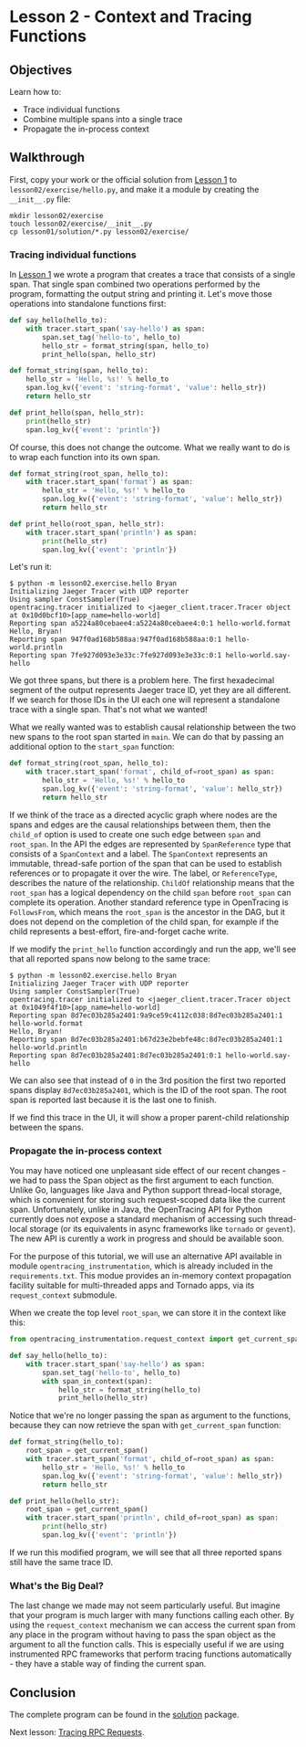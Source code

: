 # Lesson 2 - Context and Tracing Functions

## Objectives

Learn how to:

* Trace individual functions
* Combine multiple spans into a single trace
* Propagate the in-process context

## Walkthrough

First, copy your work or the official solution from [Lesson 1](../lesson01) to `lesson02/exercise/hello.py`,
and make it a module by creating the `__init__.py` file:

```
mkdir lesson02/exercise
touch lesson02/exercise/__init__.py
cp lesson01/solution/*.py lesson02/exercise/
```

### Tracing individual functions

In [Lesson 1](../lesson01) we wrote a program that creates a trace that consists of a single span.
That single span combined two operations performed by the program, formatting the output string
and printing it. Let's move those operations into standalone functions first:

```python
def say_hello(hello_to):
    with tracer.start_span('say-hello') as span:
        span.set_tag('hello-to', hello_to)
        hello_str = format_string(span, hello_to)
        print_hello(span, hello_str)

def format_string(span, hello_to):
    hello_str = 'Hello, %s!' % hello_to
    span.log_kv({'event': 'string-format', 'value': hello_str})
    return hello_str

def print_hello(span, hello_str):
    print(hello_str)
    span.log_kv({'event': 'println'})
```

Of course, this does not change the outcome. What we really want to do is to wrap each function into its own span.

```python
def format_string(root_span, hello_to):
    with tracer.start_span('format') as span:
        hello_str = 'Hello, %s!' % hello_to
        span.log_kv({'event': 'string-format', 'value': hello_str})
        return hello_str

def print_hello(root_span, hello_str):
    with tracer.start_span('println') as span:
        print(hello_str)
        span.log_kv({'event': 'println'})
```

Let's run it:

```
$ python -m lesson02.exercise.hello Bryan
Initializing Jaeger Tracer with UDP reporter
Using sampler ConstSampler(True)
opentracing.tracer initialized to <jaeger_client.tracer.Tracer object at 0x10d0bcf10>[app_name=hello-world]
Reporting span a5224a80cebaee4:a5224a80cebaee4:0:1 hello-world.format
Hello, Bryan!
Reporting span 947f0ad168b588aa:947f0ad168b588aa:0:1 hello-world.println
Reporting span 7fe927d093e3e33c:7fe927d093e3e33c:0:1 hello-world.say-hello
```

We got three spans, but there is a problem here. The first hexadecimal segment of the output represents
Jaeger trace ID, yet they are all different. If we search for those IDs in the UI each one will represent
a standalone trace with a single span. That's not what we wanted!

What we really wanted was to establish causal relationship between the two new spans to the root
span started in `main`. We can do that by passing an additional option to the `start_span`
function:

```python
def format_string(root_span, hello_to):
    with tracer.start_span('format', child_of=root_span) as span:
        hello_str = 'Hello, %s!' % hello_to
        span.log_kv({'event': 'string-format', 'value': hello_str})
        return hello_str
```

If we think of the trace as a directed acyclic graph where nodes are the spans and edges are
the causal relationships between them, then the `child_of` option is used to create one such
edge between `span` and `root_span`. In the API the edges are represented by `SpanReference` type
that consists of a `SpanContext` and a label. The `SpanContext` represents an immutable, thread-safe
portion of the span that can be used to establish references or to propagate it over the wire.
The label, or `ReferenceType`, describes the nature of the relationship. `ChildOf` relationship
means that the `root_span` has a logical dependency on the child `span` before `root_span` can
complete its operation. Another standard reference type in OpenTracing is `FollowsFrom`, which
means the `root_span` is the ancestor in the DAG, but it does not depend on the completion of the
child span, for example if the child represents a best-effort, fire-and-forget cache write.

If we modify the `print_hello` function accordingly and run the app, we'll see that all reported
spans now belong to the same trace:

```
$ python -m lesson02.exercise.hello Bryan
Initializing Jaeger Tracer with UDP reporter
Using sampler ConstSampler(True)
opentracing.tracer initialized to <jaeger_client.tracer.Tracer object at 0x1049f4f10>[app_name=hello-world]
Reporting span 8d7ec03b285a2401:9a9ce59c4112c038:8d7ec03b285a2401:1 hello-world.format
Hello, Bryan!
Reporting span 8d7ec03b285a2401:b67d23e2bebfe48c:8d7ec03b285a2401:1 hello-world.println
Reporting span 8d7ec03b285a2401:8d7ec03b285a2401:0:1 hello-world.say-hello
```

We can also see that instead of `0` in the 3rd position the first two reported spans display
`8d7ec03b285a2401`, which is the ID of the root span. The root span is reported last because
it is the last one to finish.

If we find this trace in the UI, it will show a proper parent-child relationship between the spans.

### Propagate the in-process context

You may have noticed one unpleasant side effect of our recent changes - we had to pass the Span object
as the first argument to each function. Unlike Go, languages like Java and Python support thread-local
storage, which is convenient for storing such request-scoped data like the current span. Unfortunately,
unlike in Java, the OpenTracing API for Python currently does not expose a standard mechanism of accessing
such thread-local storage (or its equivalents in async frameworks like `tornado` or `gevent`). The new
API is curently a work in progress and should be available soon.

For the purpose of this tutorial, we will use an alternative API available in module `opentracing_instrumentation`,
which is already included in the `requirements.txt`. This modue provides an in-memory context propagation
facility suitable for multi-threaded apps and Tornado apps, via its `request_context` submodule.

When we create the top level `root_span`, we can store it in the context like this:

```python
from opentracing_instrumentation.request_context import get_current_span, span_in_context

def say_hello(hello_to):
    with tracer.start_span('say-hello') as span:
        span.set_tag('hello-to', hello_to)
        with span_in_context(span):
            hello_str = format_string(hello_to)
            print_hello(hello_str)
```

Notice that we're no longer passing the span as argument to the functions, because they can now
retrieve the span with `get_current_span` function:

```python
def format_string(hello_to):
    root_span = get_current_span()
    with tracer.start_span('format', child_of=root_span) as span:
        hello_str = 'Hello, %s!' % hello_to
        span.log_kv({'event': 'string-format', 'value': hello_str})
        return hello_str

def print_hello(hello_str):
    root_span = get_current_span()
    with tracer.start_span('println', child_of=root_span) as span:
        print(hello_str)
        span.log_kv({'event': 'println'})
```

If we run this modified program, we will see that all three reported spans still have the same trace ID.

### What's the Big Deal?

The last change we made may not seem particularly useful. But imagine that your program is
much larger with many functions calling each other. By using the `request_context` mechanism we can access
the current span from any place in the program without having to pass the span object as the argument to
all the function calls. This is especially useful if we are using instrumented RPC frameworks that perform
tracing functions automatically - they have a stable way of finding the current span.

## Conclusion

The complete program can be found in the [solution](./solution) package.

Next lesson: [Tracing RPC Requests](../lesson03).
